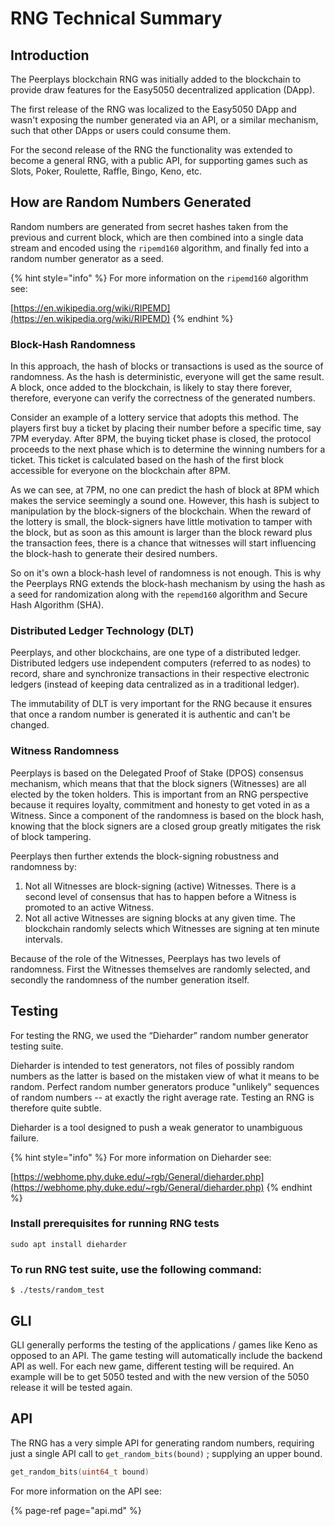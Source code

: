 # RNG Technical Summary

## Introduction <a id="RandomNumberGenerationonPeerplays-howit&apos;sdone?-HowisRNGgenerated"></a>

The Peerplays blockchain RNG was initially added to the blockchain to provide draw features for the Easy5050 decentralized application \(DApp\). 

The first release of the RNG was localized to the Easy5050 DApp and wasn't exposing the number generated via an API, or a similar mechanism, such that other DApps or users could consume them. 

For the second release of the RNG the functionality was extended to become a general RNG, with a public API, for supporting games such as Slots, Poker, Roulette, Raffle, Bingo, Keno, etc.

## How are Random Numbers Generated <a id="RandomNumberGenerationonPeerplays-howit&apos;sdone?-HowisRNGgenerated"></a>

Random numbers are generated from secret hashes taken from the previous and current block, which are then combined into a single data stream and encoded using the  `ripemd160` algorithm, and finally fed into a random number generator as a seed.

{% hint style="info" %}
For more information on the `ripemd160` algorithm see:

[https://en.wikipedia.org/wiki/RIPEMD](https://en.wikipedia.org/wiki/RIPEMD)
{% endhint %}

### **Block-Hash Randomness**

In this approach, the hash of blocks or transactions is used as the source of randomness. As the hash is deterministic, everyone will get the same result. A block, once added to the blockchain, is likely to stay there forever, therefore, everyone can verify the correctness of the generated numbers.

Consider an example of a lottery service that adopts this method. The players first buy a ticket by placing their number before a specific time, say 7PM everyday. After 8PM, the buying ticket phase is closed, the protocol proceeds to the next phase which is to determine the winning numbers for a ticket. This ticket is calculated based on the hash of the first block accessible for everyone on the blockchain after 8PM. 

As we can see, at 7PM, no one can predict the hash of block at 8PM which makes the service seemingly a sound one. However, this hash is subject to manipulation by the block-signers of the blockchain. When the reward of the lottery is small, the block-signers have little motivation to tamper with the block, but as soon as this amount is larger than the block reward plus the transaction fees, there is a chance that witnesses will start influencing the block-hash to generate their desired numbers. 

So on it's own a block-hash level of randomness is not enough. This is why the Peerplays RNG extends the block-hash mechanism by using the hash as a seed for randomization along with the `repemd160` algorithm and Secure Hash Algorithm \(SHA\).

### Distributed Ledger Technology \(DLT\)

Peerplays, and other blockchains, are one type of a distributed ledger. Distributed ledgers use independent computers \(referred to as nodes\) to record, share and synchronize transactions in their respective electronic ledgers \(instead of keeping data centralized as in a traditional ledger\). 

The immutability of DLT is very important for the RNG because it ensures that once a random number is generated it is authentic and can't be changed.

### Witness Randomness

Peerplays is based on the Delegated Proof of Stake \(DPOS\) consensus mechanism, which means that that the block signers \(Witnesses\) are all elected by the token holders. This is important from an RNG perspective because it requires loyalty, commitment and honesty to get voted in as a Witness. Since a component of the randomness is based on the block hash, knowing that the block signers are a closed group greatly mitigates the risk of block tampering.

Peerplays then further extends the block-signing robustness and randomness by:

1. Not all Witnesses are block-signing \(active\) Witnesses. There is a second level of consensus that has to happen before a Witness is promoted to an active Witness.
2. Not all active Witnesses are signing blocks at any given time. The blockchain randomly selects which Witnesses are signing at ten minute intervals.

Because of the role of the Witnesses, Peerplays has two levels of randomness. First the Witnesses themselves are randomly selected, and secondly the randomness of the number generation itself. 

## Testing

For testing the RNG, we used the “Dieharder” random number generator testing suite.

Dieharder is intended to test generators, not files of possibly random numbers as the latter is based on the mistaken view of what it means to be random. Perfect random number generators produce "unlikely" sequences of random numbers -- at exactly the right average rate. Testing an RNG is therefore quite subtle.

Dieharder is a tool designed to push a weak generator to unambiguous failure.

{% hint style="info" %}
For more information on Dieharder see:

[https://webhome.phy.duke.edu/~rgb/General/dieharder.php](https://webhome.phy.duke.edu/~rgb/General/dieharder.php)
{% endhint %}

### Install prerequisites for running RNG tests

```text
sudo apt install dieharder
```

### To run RNG test suite, use the following command: <a id="RandomNumberGenerationonPeerplays-howit&apos;sdone?-TorunRNGtestsuite,usethefollowingcommand:"></a>

```text
$ ./tests/random_test 
```

## GLI

GLI generally performs the testing of the applications / games like Keno as opposed to an API. The game testing will automatically include the backend API as well. For each new game, different testing will be required. An example will be to get 5050 tested and with the new version of the 5050 release it will be tested again.

## API

The RNG has a very simple API for generating random numbers,  requiring just a single API call to `get_random_bits(bound)` ; supplying an upper bound.

```cpp
get_random_bits(uint64_t bound) 
```

For more information on the API see:

{% page-ref page="api.md" %}

